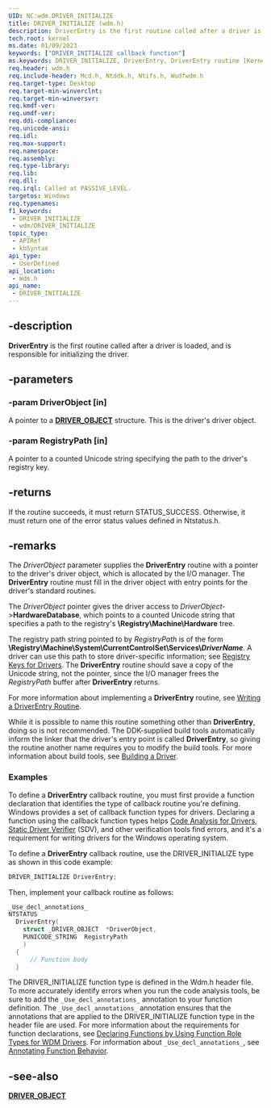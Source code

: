 ```yaml
---
UID: NC:wdm.DRIVER_INITIALIZE
title: DRIVER_INITIALIZE (wdm.h)
description: DriverEntry is the first routine called after a driver is loaded, and is responsible for initializing the driver.
tech.root: kernel
ms.date: 01/09/2023
keywords: ["DRIVER_INITIALIZE callback function"]
ms.keywords: DRIVER_INITIALIZE, DriverEntry, DriverEntry routine [Kernel-Mode Driver Architecture], DrvrRtns_dc503a23-7c31-421d-ac7b-ff6f4651e44e.xml, kernel.driverentry, wdm/DriverEntry
req.header: wdm.h
req.include-header: Mcd.h, Ntddk.h, Ntifs.h, Wudfwdm.h
req.target-type: Desktop
req.target-min-winverclnt: 
req.target-min-winversvr: 
req.kmdf-ver: 
req.umdf-ver: 
req.ddi-compliance: 
req.unicode-ansi: 
req.idl: 
req.max-support: 
req.namespace: 
req.assembly: 
req.type-library: 
req.lib: 
req.dll: 
req.irql: Called at PASSIVE_LEVEL.
targetos: Windows
req.typenames: 
f1_keywords:
 - DRIVER_INITIALIZE
 - wdm/DRIVER_INITIALIZE
topic_type:
 - APIRef
 - kbSyntax
api_type:
 - UserDefined
api_location:
 - Wdm.h
api_name:
 - DRIVER_INITIALIZE
---
```


## -description

**DriverEntry** is the first routine called after a driver is loaded, and is responsible for initializing the driver.

## -parameters

### -param DriverObject [in]

A pointer to a [**DRIVER_OBJECT**](./ns-wdm-_driver_object.md) structure. This is the driver's driver object.

### -param RegistryPath [in]

A pointer to a counted Unicode string specifying the path to the driver's registry key.

## -returns

If the routine succeeds, it must return STATUS_SUCCESS. Otherwise, it must return one of the error status values defined in Ntstatus.h.

## -remarks

The *DriverObject* parameter supplies the **DriverEntry** routine with a pointer to the driver's driver object, which is allocated by the I/O manager. The **DriverEntry** routine must fill in the driver object with entry points for the driver's standard routines.

The *DriverObject* pointer gives the driver access to *DriverObject-*>**HardwareDatabase**, which points to a counted Unicode string that specifies a path to the registry's **\Registry\Machine\Hardware** tree.

The registry path string pointed to by *RegistryPath* is of the form **\Registry\Machine\System\CurrentControlSet\Services\\*DriverName***. A driver can use this path to store driver-specific information; see [Registry Keys for Drivers](/windows-hardware/drivers/install/overview-of-registry-trees-and-keys). The **DriverEntry** routine should save a copy of the Unicode string, not the pointer, since the I/O manager frees the *RegistryPath* buffer after **DriverEntry** returns.

For more information about implementing a **DriverEntry** routine, see [Writing a DriverEntry Routine](/windows-hardware/drivers/kernel/writing-a-driverentry-routine).

While it is possible to name this routine something other than **DriverEntry**, doing so is not recommended. The DDK-supplied build tools automatically inform the linker that the driver's entry point is called **DriverEntry**, so giving the routine another name requires you to modify the build tools. For more information about build tools, see [Building a Driver](/windows-hardware/drivers/develop/building-a-driver).

### Examples

To define a **DriverEntry** callback routine, you must first provide a function declaration that identifies the type of callback routine you're defining. Windows provides a set of callback function types for drivers. Declaring a function using the callback function types helps [Code Analysis for Drivers](/windows-hardware/drivers/devtest/code-analysis-for-drivers), [Static Driver Verifier](/windows-hardware/drivers/devtest/static-driver-verifier) (SDV), and other verification tools find errors, and it's a requirement for writing drivers for the Windows operating system.

To define a **DriverEntry** callback routine, use the DRIVER_INITIALIZE type as shown in this code example:

```cpp
DRIVER_INITIALIZE DriverEntry;
```

Then, implement your callback routine as follows:

```cpp
_Use_decl_annotations_
NTSTATUS 
  DriverEntry( 
    struct _DRIVER_OBJECT  *DriverObject,
    PUNICODE_STRING  RegistryPath 
    )
  {
      // Function body
  }
```

The DRIVER_INITIALIZE function type is defined in the Wdm.h header file. To more accurately identify errors when you run the code analysis tools, be sure to add the `_Use_decl_annotations_` annotation to your function definition. The `_Use_decl_annotations_` annotation ensures that the annotations that are applied to the DRIVER_INITIALIZE function type in the header file are used. For more information about the requirements for function declarations, see [Declaring Functions by Using Function Role Types for WDM Drivers](/windows-hardware/drivers/devtest/declaring-functions-using-function-role-types-for-wdm-drivers). For information about `_Use_decl_annotations_`, see [Annotating Function Behavior](/visualstudio/code-quality/annotating-function-behavior).

## -see-also

[**DRIVER_OBJECT**](./ns-wdm-_driver_object.md)